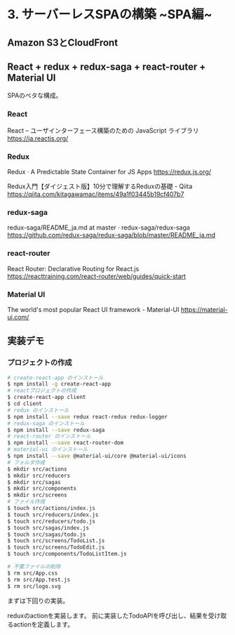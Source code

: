 # 3. サーバーレスSPAの構築 ~SPA編~

## Amazon S3とCloudFront



## React + redux + redux-saga + react-router + Material UI

SPAのベタな構成。

### React

React – ユーザインターフェース構築のための JavaScript ライブラリ
https://ja.reactjs.org/

### Redux

Redux · A Predictable State Container for JS Apps
https://redux.js.org/

Redux入門【ダイジェスト版】10分で理解するReduxの基礎 - Qiita
https://qiita.com/kitagawamac/items/49a1f03445b19cf407b7

### redux-saga

redux-saga/README_ja.md at master · redux-saga/redux-saga
https://github.com/redux-saga/redux-saga/blob/master/README_ja.md

### react-router

React Router: Declarative Routing for React.js
https://reacttraining.com/react-router/web/guides/quick-start

### Material UI

The world's most popular React UI framework - Material-UI
https://material-ui.com/

## 実装デモ

### プロジェクトの作成

```sh
# create-react-app のインストール
$ npm install -g create-react-app
# reactプロジェクトの作成
$ create-react-app client
$ cd client
# redux のインストール
$ npm install --save redux react-redux redux-logger
# redux-saga のインストール
$ npm install --save redux-saga
# react-router のインストール
$ npm install --save react-router-dom
# material-ui のインストール
$ npm install --save @material-ui/core @material-ui/icons
# フォルダ作成
$ mkdir src/actions
$ mkdir src/reducers
$ mkdir src/sagas
$ mkdir src/components
$ mkdir src/screens
# ファイル作成
$ touch src/actions/index.js
$ touch src/reducers/index.js
$ touch src/reducers/todo.js
$ touch src/sagas/index.js
$ touch src/sagas/todo.js
$ touch src/screens/TodoList.js
$ touch src/screens/TodoEdit.js
$ touch src/components/TodoListItem.js
```

```sh
# 不要ファイルの削除
$ rm src/App.css
$ rm src/App.test.js
$ rm src/logo.svg
```

まずは下回りの実装。

reduxのactionを実装します。
前に実装したTodoAPIを呼び出し、結果を受け取るactionを定義します。


